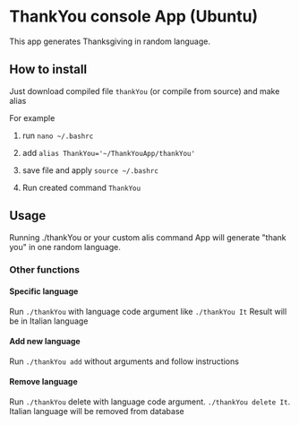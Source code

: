 # ThankYou console App (Ubuntu)

This app generates Thanksgiving in random language.

## How to install

Just download compiled file `thankYou` (or compile from source) and make alias 


For example 

1) run `nano ~/.bashrc`

2) add `alias ThankYou='~/ThankYouApp/thankYou'`

3) save file and apply `source ~/.bashrc`

4) Run created command `ThankYou`

## Usage

Running ./thankYou or your custom alis command App will generate "thank you" in one random language.

### Other functions

#### Specific language

Run `./thankYou` with language code argument like `./thankYou It` Result will be in Italian language

#### Add new language

Run `./thankYou add` without arguments and follow instructions

#### Remove language

Run `./thankYou` delete with language code argument. `./thankYou delete It`. Italian language will be removed from database


